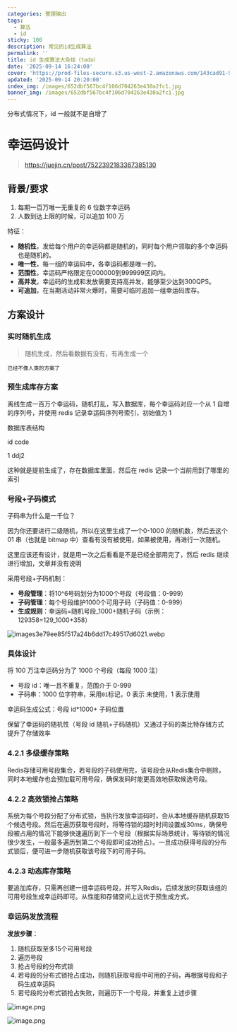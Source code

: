 ```yaml
---
categories: 整理输出
tags:
  - 算法
  - id
sticky: 100
description: 常见的id生成算法
permalink: ''
title: id 生成算法大杂烩（todo）
date: '2025-09-14 16:24:00'
cover: 'https://prod-files-secure.s3.us-west-2.amazonaws.com/143cad91-961b-48b0-82dc-78fbb6eb5abe/66bdab08-2c95-4215-a279-9a664fd9f37b/wallhaven-85lly2.jpg?X-Amz-Algorithm=AWS4-HMAC-SHA256&X-Amz-Content-Sha256=UNSIGNED-PAYLOAD&X-Amz-Credential=ASIAZI2LB4664ZCCA3ZA%2F20250914%2Fus-west-2%2Fs3%2Faws4_request&X-Amz-Date=20250914T125005Z&X-Amz-Expires=3600&X-Amz-Security-Token=IQoJb3JpZ2luX2VjEN%2F%2F%2F%2F%2F%2F%2F%2F%2F%2F%2FwEaCXVzLXdlc3QtMiJHMEUCIBjYPByxsu0edPVV5556dqW6S2dI101rstjQPetGfiQ1AiEAnunqZvN10OiWI64tHl%2FxeDurWlZFGBVOusQIDkzYrf0q%2FwMIWBAAGgw2Mzc0MjMxODM4MDUiDPXZmmC2dYLIpIjjbyrcA3jqw7epkyLYE8AT%2B25YkeAEfY5Qp2mWPQVRJg%2FfFs%2BDlHy2mKG%2BjUauPHgH8SpAEoVr4S3NUHSxYlrvQfbBMQ4VxF7PdZcQDAuvbUlgJ9yXlX16%2Bcc%2FQ77AcsTHjlOIXzYqTAApk8WOO8jo1SYWf68%2F7uQnXFFFfYJZiIXhFEmCht9cmTZ145Nh%2F1S0nwkPfZtNHt7Ob85jYl4twf41UHsDcSPZKdYPfmoDNLeNyyfHW5M8nK2gS4td1iedeeJ3qBOwttJkEBBp0L97SsQbd3z7e2Q9yvRaIVHixoJZbSj8s3HKHwmJ2X6Ko5PC%2F7eteJ2cstmynrp1%2FUiJjoLlTOWOUrFJGxhrh4R7%2B%2FYGRbmkGrJ9M7WIUu6x5fB7G487hIBjUuFkcOlJxfG4HXBUmprfbPPSNGOu%2BSexwWmHzu6DEY%2FCFFcus%2BJ3VhuH1xl8aOWUxyg%2FVg5Bx4gU6VvXYk4mxVWqEoIuVt18pMelUqRhlNmfVA1J%2BEuVaRVlMXhy8m3BASgQrM%2FuXangLJNbadg9BJt9k34rwi9HSiJNiTBQhYyFq46Tqj1ET7fd2bdGNvfUXO1UiXpomza4ZW2Coue22a0HU%2FpBMTijYAJ%2Bf9apW8P6XwpA1clbYb5pMJXQmcYGOqUBqdVfALQD51Ur5SQMOnHFmYk5DmFQA6CNjxH%2BQFzsE%2FXl31S4MIpWpvOiP7YzmrK5dc6LotChteTqQ5ReAy%2FTb7fUyLZa7i0x%2BWIkvpyUN7SeBBJ7MBgSiThp2eExKzxynGTlelZn91s4gc7Z6yzwHoOLePaehQSeC1jd3%2F0kavV6xKScAW7uKaGOldTXizTbtMf%2F8zQsWs8l%2FAXrTaOQ5E4uiszj&X-Amz-Signature=6efee769278cea3876b515ff523d26e4647842804e245750590a4acb268a495a&X-Amz-SignedHeaders=host&x-amz-checksum-mode=ENABLED&x-id=GetObject'
updated: '2025-09-14 20:20:00'
index_img: /images/652dbf567bc4f106d704263e430a2fc1.jpg
banner_img: /images/652dbf567bc4f106d704263e430a2fc1.jpg
---
```


分布式情况下，id 一般就不是自增了


# 幸运码设计

> https://juejin.cn/post/7522392183367385130

## 背景/要求

1. 每期一百万唯一无重复的 6 位数字幸运码
2. 人数到达上限的时候，可以追加 100 万

特征：

- **随机性**，发给每个用户的幸运码都是随机的，同时每个用户领取的多个幸运码也是随机的。
- **唯一性**，每一组的幸运码中，各幸运码都是唯一的。
- **范围性**，幸运码严格限定在000000到999999区间内。
- **高并发**，幸运码的生成和发放需要支持高并发，能够至少达到300QPS。
- **可追加**，在当期活动非常火爆时，需要可临时追加一组幸运码库存。

## 方案设计


### 实时随机生成

> 随机生成，然后看数据有没有，有再生成一个

`已经不像人类的方案了`


### 预生成库存方案


离线生成一百万个幸运码，随机打乱，写入数据库，每个幸运码对应一个从 1 自增的序列号，并使用 redis 记录幸运码序列号索引，初始值为 1


数据库表结构


id code


1 ddj2


这种就是提前生成了，存在数据库里面，然后在 redis 记录一个当前用到了哪里的索引


### 号段+子码模式


子码串为什么是一千位？


因为你还要进行二级随机，所以在这里生成了一个0-1000 的随机数，然后去这个 01 串（也就是 bitmap 中）查看有没有被使用，如果被使用，再进行一次随机。


这里应该还有设计，就是用一次之后看看是不是已经全部用完了，然后 redis 继续进行增加，文章并没有说明


采用号段+子码机制：

- **号段管理**：将10^6号码划分为1000个号段（号段值：0-999）
- **子码管理**：每个号段维护1000个可用子码（子码值：0-999）
- **生成规则**：幸运码=随机号段_1000+随机子码（示例：129358=129_1000+358）

![images3e79ee85f517a24b6dd17c49517d6021.webp](/images/00898df9e2516fa4f0f181649bb7126d.webp)


### 具体设计


将 100 万注幸运码分为了 1000 个号段（每段 1000 注）

- 号段 id：唯一且不重复，范围介于 0-999
- 子码串：1000 位字符串，采用`01`标记，0 表示 未使用，1 表示使用

幸运码生成公式：号段 id*1000+ 子码位置


保留了幸运码的随机性（号段 id 随机+子码随机）又通过子码的类比特存储方式提升了存储效率


### 4.2.1 多级缓存策略


Redis存储可用号段集合，若号段的子码使用完，该号段会从Redis集合中剔除，同时本地缓存也会预加载可用号段，确保发码时能更高效地获取候选号段。


### 4.2.2 高效锁抢占策略


系统为每个号段分配了分布式锁，当执行发放幸运码时，会从本地缓存随机获取15个候选号段。然后在遍历获取号段时，将等待锁的超时时间设置成30ms，确保号段被占用的情况下能够快速遍历到下一个号段（根据实际场景统计，等待锁的情况很少发生，一般最多遍历到第二个号段即可成功抢占）。一旦成功获得号段的分布式锁后，便可进一步随机获取该号段下的可用子码。


### 4.2.3 动态库存策略


要追加库存，只需再创建一组幸运码号段，并写入Redis，后续发放时获取该组的可用号段生成幸运码即可。从性能和存储空间上远优于预生成方式。


### 幸运码发放流程


**发放步骤**：

1. 随机获取至多15个可用号段
2. 遍历号段
3. 抢占号段的分布式锁
4. 若号段的分布式锁抢占成功，则随机获取号段中可用的子码，再根据号段和子码生成幸运码
5. 若号段的分布式锁抢占失败，则遍历下一个号段，并重复上述步骤

![image.png](/images/035399511e7a9d2be97ad9c7b0b1c6d7.png)


![image.png](/images/26032740c6d1a88a70a626c31b95f6fc.png)

